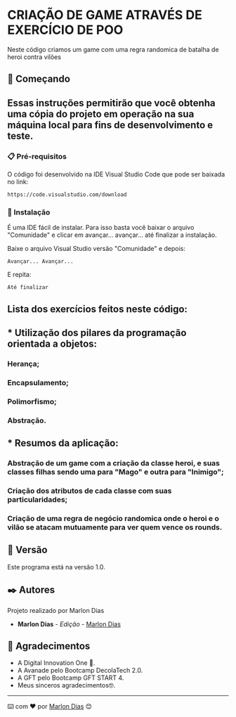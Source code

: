# CRIAÇÃO DE GAME ATRAVÉS DE EXERCÍCIO DE POO

Neste código criamos um game com uma regra randomica de batalha de heroi contra vilões

## 🚀 Começando

## Essas instruções permitirão que você obtenha uma cópia do projeto em operação na sua máquina local para fins de desenvolvimento e teste.



### 📋 Pré-requisitos

O código foi desenvolvido na IDE Visual Studio Code que pode ser baixada no link:

```
https://code.visualstudio.com/download
```

### 🔧 Instalação

É uma IDE fácil de instalar. Para isso basta você baixar o arquivo "Comunidade" e clicar em avançar... avançar... até finalizar a instalação.

Baixe o arquivo Visual Studio versão "Comunidade" e depois:

```
Avançar... Avançar...
```

E repita:

```
Até finalizar
```

## Lista dos exercícios feitos neste código:

## * Utilização dos pilares da programação orientada a objetos:
### Herança;
### Encapsulamento;
### Polimorfismo;
### Abstração.

## * Resumos da aplicação:
### Abstração de um game com a criação da classe heroi, e suas classes filhas sendo uma para "Mago" e outra para "Inimigo";
### Criação dos atributos de cada classe com suas particularidades;
### Criação de uma regra de negócio randomica onde o heroi e o vilão se atacam mutuamente para ver quem vence os rounds.  


## 📌 Versão

Este programa está na versão 1.0. 

## ✒️ Autores

Projeto realizado por Marlon Dias


* **Marlon Dias** - *Edição* - [Marlon Dias](https://github.com/MarlonHDC)

  

## 🎁 Agradecimentos

* A Digital Innovation One 📢.
* A Avanade pelo Bootcamp DecolaTech 2.0. 
* A GFT pelo Bootcamp GFT START 4.
* Meus sinceros agradecimentos🤓.


---

⌨️ com ❤️ por [Marlon Dias](https://github.com/MarlonHDC) 😊
